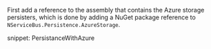First add a reference to the assembly that contains the Azure storage persisters, which is done by adding a NuGet package reference to `NServiceBus.Persistence.AzureStorage`.

snippet: PersistanceWithAzure
